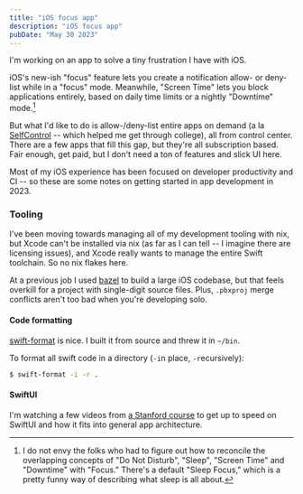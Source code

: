 ```yaml
---
title: "iOS focus app"
description: "iOS focus app"
pubDate: "May 30 2023"
---
```


I'm working on an app to solve a tiny frustration I have with iOS.

iOS's new-ish "focus" feature lets you create a notification allow- or deny-list while in a "focus" mode. Meanwhile, "Screen Time" lets you block applications entirely, based on daily time limits or a nightly "Downtime" mode.[^1]

But what I'd like to do is allow-/deny-list entire apps on demand (a la [SelfControl](https://selfcontrolapp.com/) -- which helped me get through college), all from control center. There are a few apps that fill this gap, but they're all subscription based. Fair enough, get paid, but I don't need a ton of features and slick UI here.

Most of my iOS experience has been focused on developer productivity and CI -- so these are some notes on getting started in app development in 2023.

### Tooling

I've been moving towards managing all of my development tooling with nix, but Xcode can't be installed via nix (as far as I can tell -- I imagine there are licensing issues), and Xcode really wants to manage the entire Swift toolchain. So no nix flakes here.

At a previous job I used [bazel](https://github.com/bazelbuild/rules_apple) to build a large iOS codebase, but that feels overkill for a project with single-digit source files. Plus, `.pbxproj` merge conflicts aren't too bad when you're developing solo.

#### Code formatting
[swift-format](https://github.com/apple/swift-format) is nice. I built it from source and threw it in `~/bin`.

To format all swift code in a directory (`-i`n place, `-r`ecursively):
```zsh
$ swift-format -i -r .
```

#### SwiftUI
I'm watching a few videos from [a Stanford course](https://cs193p.sites.stanford.edu/) to get up to speed on SwiftUI and how it fits into general app architecture.

[^1]: I do not envy the folks who had to figure out how to reconcile the overlapping concepts of "Do Not Disturb", "Sleep", "Screen Time" and "Downtime" with "Focus." There's a default "Sleep Focus," which is a pretty funny way of describing what sleep is all about.
